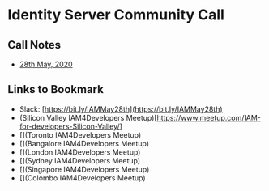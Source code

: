 # Identity Server Community Call

## Call Notes

* [28th May, 2020](28052020.md)

## Links to Bookmark

* Slack: [https://bit.ly/IAMMay28th](https://bit.ly/IAMMay28th)
* (Silicon Valley IAM4Developers Meetup)[https://www.meetup.com/IAM-for-developers-Silicon-Valley/]
* [](Toronto IAM4Developers Meetup)
* [](Bangalore IAM4Developers Meetup)
* [](London IAM4Developers Meetup)
* [](Sydney IAM4Developers Meetup)
* [](Singapore IAM4Developers Meetup)
* [](Colombo IAM4Developers Meetup)
